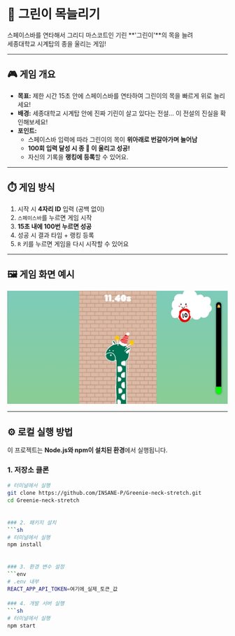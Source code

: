 # 🦒 그린이 목늘리기

스페이스바를 연타해서 그리디 마스코트인 기린 **'그린이'**의 목을 늘려  
세종대학교 시계탑의 종을 울리는 게임!

---

## 🎮 게임 개요

- **목표:** 제한 시간 15초 안에 스페이스바를 연타하여 그린이의 목을 빠르게 위로 늘리세요!
- **배경:** 세종대학교 시계탑 안에 진짜 기린이 살고 있다는 전설... 이 전설의 진실을 확인해보세요!
- **포인트:**  
  - 스페이스바 입력에 따라 그린이의 목이 **위아래로 번갈아가며 늘어남**
  - **100회 입력 달성 시 종 🔔 이 울리고 성공!**
  - 자신의 기록을 **랭킹에 등록**할 수 있어요.

---

## ⏱️ 게임 방식

1. 시작 시 **4자리 ID** 입력 (공백 없이)
2. `스페이스바`를 누르면 게임 시작
3. **15초 내에 100번 누르면 성공**
4. 성공 시 결과 타임 + 랭킹 등록
5. `R` 키를 누르면 게임을 다시 시작할 수 있어요

---

## 🖼️ 게임 화면 예시

![게임 플레이 화면](./screenshot.png)

---

## ⚙️ 로컬 실행 방법

이 프로젝트는 **Node.js와 npm이 설치된 환경**에서 실행됩니다.

### 1. 저장소 클론

```sh
# 터미널에서 실행
git clone https://github.com/INSANE-P/Greenie-neck-stretch.git
cd Greenie-neck-stretch


### 2. 패키지 설치
```sh
# 터미널에서 실행
npm install


### 3. 환경 변수 설정
```env
# .env 내부
REACT_APP_API_TOKEN=여기에_실제_토큰_값

### 4. 개발 서버 실행
```sh
# 터미널에서 실행
npm start
